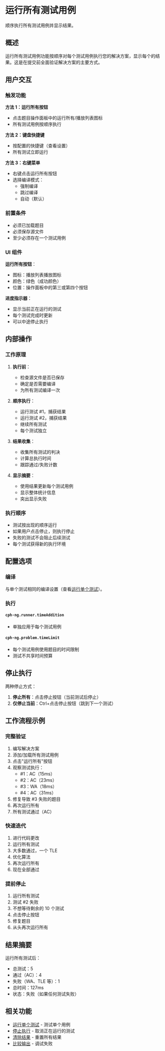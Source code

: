 # 运行所有测试用例

顺序执行所有测试用例并显示结果。

## 概述

运行所有测试用例功能按顺序对每个测试用例执行您的解决方案，显示每个的结果。这是在提交前全面验证解决方案的主要方式。

## 用户交互

### 触发功能

**方法 1：运行所有按钮**

- 点击题目操作面板中的运行所有/播放列表图标
- 所有测试用例按顺序执行

**方法 2：键盘快捷键**

- 按配置的快捷键（查看设置）
- 所有测试立即运行

**方法 3：右键菜单**

- 右键点击运行所有按钮
- 选择编译模式：
    - 强制编译
    - 跳过编译
    - 自动（默认）

### 前置条件

- 必须已加载题目
- 必须保存源文件
- 至少必须存在一个测试用例

### UI 组件

**运行所有按钮**：

- 图标：播放列表播放图标
- 颜色：绿色（成功颜色）
- 位置：操作面板中的第三或第四个按钮

**进度指示器**：

- 显示当前正在运行的测试
- 每个测试完成时更新
- 可以中途停止执行

## 内部操作

### 工作原理

1. **执行前**：
    - 检查源文件是否已保存
    - 确定是否需要编译
    - 为所有测试编译一次

2. **顺序执行**：
    - 运行测试 #1，捕获结果
    - 运行测试 #2，捕获结果
    - 继续所有测试
    - 每个测试独立

3. **结果收集**：
    - 收集所有测试的判决
    - 计算总执行时间
    - 跟踪通过/失败计数

4. **显示摘要**：
    - 使用结果更新每个测试用例
    - 显示整体统计信息
    - 突出显示失败

### 执行顺序

- 测试按出现的顺序运行
- 如果用户点击停止，则执行停止
- 失败的测试不会阻止后续测试
- 每个测试获得新的执行环境

## 配置选项

### 编译

与单个测试相同的编译设置（查看[运行单个测试](run-single-test.md)）。

### 执行

#### `cph-ng.runner.timeAddition`

- 单独应用于每个测试用例

#### `cph-ng.problem.timeLimit`

- 每个测试用例使用题目的时间限制
- 测试不共享时间预算

## 停止执行

两种停止方式：

1. **停止所有**：点击停止按钮（当前测试后停止）
2. **仅停止当前**：Ctrl+点击停止按钮（跳到下一个测试）

## 工作流程示例

### 完整验证

1. 编写解决方案
2. 添加/加载所有测试用例
3. 点击"运行所有"按钮
4. 观察测试执行：
    - #1：AC（15ms）
    - #2：AC（23ms）
    - #3：WA（18ms）
    - #4：AC（31ms）
5. 修复导致 #3 失败的题目
6. 再次运行所有
7. 所有测试通过（AC）

### 快速迭代

1. 进行代码更改
2. 运行所有测试
3. 大多数通过，一个 TLE
4. 优化算法
5. 再次运行所有
6. 现在全部通过

### 提前停止

1. 运行所有测试
2. 测试 #2 失败
3. 不想等待剩余的 10 个测试
4. 点击停止按钮
5. 修复题目
6. 从头再次运行所有

## 结果摘要

运行所有测试后：

- 总测试：5
- 通过（AC）：4
- 失败（WA、TLE 等）：1
- 总时间：127ms
- 状态：失败（如果任何测试失败）

## 相关功能

- [运行单个测试](run-single-test.md) - 测试单个用例
- [停止执行](stop-execution.md) - 取消正在运行的测试
- [清除结果](clear-results.md) - 重置所有结果
- [比较输出](compare-output.md) - 调试失败

